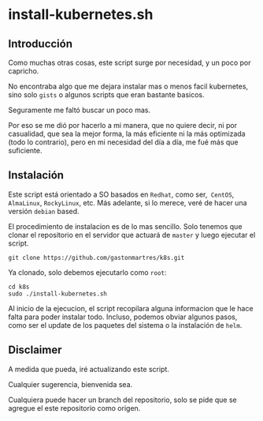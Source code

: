 # install-kubernetes.sh

## Introducción

Como muchas otras cosas, este script surge por necesidad, y un poco por capricho.

No encontraba algo que me dejara instalar mas o menos facil kubernetes, sino solo `gists` o algunos scripts que eran bastante basicos. 

Seguramente me faltó buscar un poco mas. 

Por eso se me dió por hacerlo a mi manera, que no quiere decir, ni por casualidad, que sea la mejor forma, la más eficiente ni la más optimizada (todo lo contrario), pero en mi necesidad del día a día, me fué más que suficiente.

## Instalación
Este script está orientado a SO basados en `Redhat`, como ser,` CentOS`, `AlmaLinux`, `RockyLinux`, etc.
Más adelante, si lo merece, veré de hacer una versión `debian` based.

El procedimiento de instalacion es de lo mas sencillo. Solo tenemos que clonar el repositorio en el servidor que actuará de `master` y luego ejecutar el script.

```git clone https://github.com/gastonmartres/k8s.git ```

Ya clonado, solo debemos ejecutarlo como `root`: 

```
cd k8s
sudo ./install-kubernetes.sh
```
Al inicio de la ejecucion, el script recopilara alguna informacion que le hace falta para poder instalar todo.
Incluso, podemos obviar algunos pasos, como ser el update de los paquetes del sistema o la instalación de `helm`.

## Disclaimer

A medida que pueda, iré actualizando este script.

Cualquier sugerencia, bienvenida sea.

Cualquiera puede hacer un branch del repositorio, solo se pide que se agregue el este repositorio como origen.